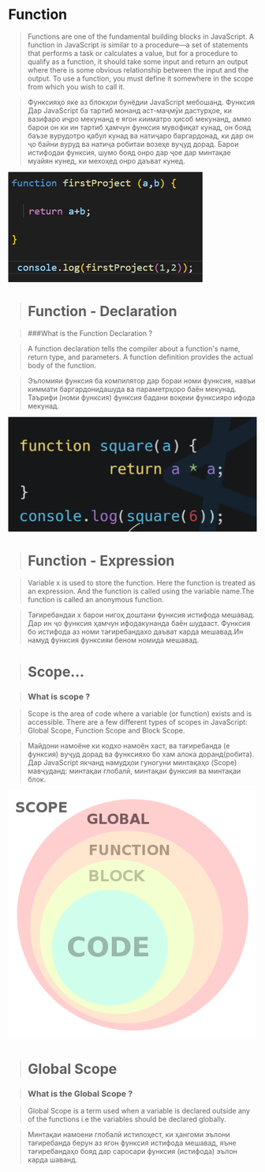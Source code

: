 # Function
 >Functions are one of the fundamental building blocks in JavaScript. A function in JavaScript is similar to a procedure—a set of statements that performs a task or calculates a value, but for a procedure to qualify as a function, it should take some input and return an output where there is some obvious relationship between the input and the output. To use a function, you must define it somewhere in the scope from which you wish to call it.

>Функсияҳо яке аз блокҳои бунёдии JavaScript мебошанд. Функсия Дар JavaScript ба тартиб монанд аст-маҷмӯи дастурҳое, ки вазифаро иҷро мекунанд е ягон кииматро ҳисоб мекунанд, аммо барои он ки ин тартиб ҳамчун функсия мувофиқат кунад, он бояд баъзе вурудотро қабул кунад ва натиҷаро баргардонад, ки дар он ҷо байни вуруд ва натиҷа робитаи возеҳе вуҷуд дорад. Барои истифодаи функсия, шумо бояд онро дар ҷое дар минтақае муайян кунед, ки мехоҳед онро даъват кунед.

![](/images/Screenshot_1.png)

> # Function - Declaration

> ###What is the Function Declaration ?

 >A function declaration tells the compiler about a function's name, return type, and parameters. A function definition provides the actual body of the function.

>Эъломияи функсия ба компилятор дар бораи номи функсия, навъи киммати баргардонидашуда ва параметрҳоро 
баён мекунад. Таърифи (номи функсия) функсия бадани воқеии функсияро ифода мекунад.

![](/images/Screenshot_2.png)

> # Function - Expression

>Variable x is used to store the function. Here the function is treated as an expression. And the function is called using the variable name.The function is called an anonymous function.

>Тағиребандаи x барои нигоҳ доштани функсия истифода мешавад. Дар ин ҷо функсия ҳамчун ифодакунанда баён шудааст. Функсия бо истифода аз номи тағиребандахо даъват карда мешавад.Ин намуд функсия функсияи беном номида мешавад.

> # Scope...

> ### What is scope ?

 >Scope is the area of code where a variable (or function) exists and is accessible. There are a few different types of scopes in JavaScript: Global Scope, Function Scope and Block Scope.

 >Майдони намоёне ки кодхо намоён хаст, ва тағиребанда (е функсия) вуҷуд дорад ва функсияхо бо хам алока доранд(робита). Дар JavaScript якчанд намудҳои гуногуни минтақаҳо (Scope) мавҷуданд: минтақаи глобалӣ, минтақаи функсия ва минтақаи блок. 

![](/images/FHHHS29VIAIMlWv.png)

> # Global Scope

> ### What is the Global Scope ?

 >Global Scope is a term used when a variable is declared outside any of the functions i.e the variables should be declared globally.

 >Минтақаи намоени глобалӣ истилоҳест, ки ҳангоми эълони тағиребанда берун аз ягон функсия истифода мешавад, яъне тағиребандаҳо бояд дар саросари функсия (истифода) эълон карда шаванд.